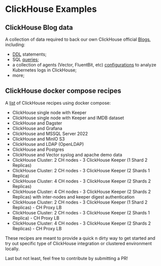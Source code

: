 # ClickHouse Examples
## ClickHouse Blog data

A collection of data required to back our own ClickHouse official [Blogs](https://clickhouse.com/blog), including:
- [DDL](./ethereum/schemas/) statements;
- SQL [queries](./ethereum/queries/);
- a collection of agents (Vector, FluentBit, etc) [configurations](./observability/README.md) to analyze Kubernetes logs in ClickHouse;
- more;

## ClickHouse docker compose recipes

A [list](./docker-compose-recipes/README.md) of ClickHouse recipes using docker compose:

- ClickHouse single node with Keeper
- ClickHouse single node with Keeper and IMDB dataset
- ClickHouse and Dagster
- ClickHouse and Grafana
- ClickHouse and MSSQL Server 2022
- ClickHouse and MinIO S3
- ClickHouse and LDAP (OpenLDAP)
- ClickHouse and Postgres
- ClickHouse and Vector syslog and apache demo data
- ClickHouse Cluster: 2 CH nodes - 3 ClickHouse Keeper (1 Shard 2 Replicas)
- ClickHouse Cluster: 2 CH nodes - 3 ClickHouse Keeper (2 Shards 1 Replica)
- ClickHouse Cluster: 4 CH nodes - 3 ClickHouse Keeper (2 Shards 2 Replicas)
- ClickHouse Cluster: 4 CH nodes - 3 ClickHouse Keeper (2 Shards 2 Replicas) with inter-nodes and keeper digest authentication
- ClickHouse Cluster: 2 CH nodes - 3 ClickHouse Keeper (1 Shard 2 Replicas) - CH Proxy LB
- ClickHouse Cluster: 2 CH nodes - 3 ClickHouse Keeper (2 Shards 1 Replica) - CH Proxy LB
- ClickHouse Cluster: 4 CH nodes - 3 ClickHouse Keeper (2 Shards 2 Replicas) - CH Proxy LB

These recipes are meant to provide a quick n dirty way to get started and try out specific type of ClickHouse integration or clustered environment locally.

Last but not least, feel free to contribute by submitting a PR!
